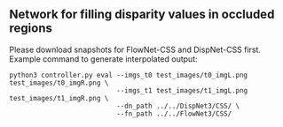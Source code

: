 ## Network for filling disparity values in occluded regions

Please download snapshots for FlowNet-CSS and DispNet-CSS first.
Example command to generate interpolated output:

```
python3 controller.py eval --imgs_t0 test_images/t0_imgL.png test_images/t0_imgR.png \
                           --imgs_t1 test_images/t1_imgL.png test_images/t1_imgR.png \
                           --dn_path ../../DispNet3/CSS/ \
                           --fn_path ../../FlowNet3/CSS/
```


